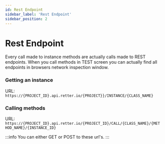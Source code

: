 ```yaml
---
id: Rest Endpoint
sidebar_label: 'Rest Endpoint'
sidebar_position: 2
---
```


# Rest Endpoint

Every call made to instance methods are actually calls made to REST endpoints. When you call methods in TEST screen you can actually find all endpoints in browsers network inspection window.

### Getting an instance

URL: `https://{PROJECT_ID}.api.retter.io/{PROJECT}}/INSTANCE/{CLASS_NAME}`

### Calling methods

URL: `https://{PROJECT_ID}.api.retter.io/{PROJECT_ID}/CALL/{CLASS_NAME}/{METHOD_NAME}/{INSTANCE_ID}`

:::info
You can either GET or POST to these url's.
:::
